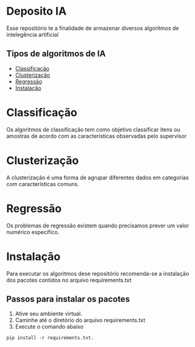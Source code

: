 # Deposito IA
Esse repositório te a finalidade de armazenar diversos algoritmos de intelegência artificial

## Tipos de algoritmos de IA
* [Classificação](#Classificação)
* [Clusterização](#Clusterização)
* [Regressão](#Regressão)
* [Instalação](#Instalação)

# Classificação
Os algoritmos de classificação tem como objetivo classificar itens ou amostras de acordo com as características observadas pelo supervisor

# Clusterização
A clusterização é uma forma de agrupar diferentes dados em categorias com características comuns.

# Regressão
Os problemas de regressão existem quando precisamos prever um valor numérico específico.

# Instalação
Para executar os algoritmos dese repositório recomenda-se a 
instalação dos pacotes contidos no arquivo requirements.txt

## Passos para instalar os pacotes

1. Ative seu ambiente virtual.
2. Caminhe até o diretório do arquivo requirements.txt
3. Execute o comando abaixo

```
pip install -r requirements.txt.
```
